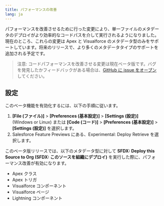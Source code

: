 ```yaml
---
title: パフォーマンスの改善
lang: ja
---
```


パフォーマンスを改善させるために行った変更により、単一ファイルのメタデータのデプロイがより効率的なコードパスを介して実行されるようになりました。現在のところ、これらの変更は Apex と Visualforce のメタデータ型のみをサポートしています。将来のリリースで、より多くのメタデータタイプのサポートを追加される予定です。

> 注意: コードパフォーマンスを改善させる変更は現在ベータ版です。バグを発見したかフィードバックがある場合は、[GitHub に issue をオープン](./ja/bugs-and-feedback)してください。

## 設定

このベータ機能を有効化するには、以下の手順に従います。

1. **[File \(ファイル\)]** > **[Preferences \(基本設定\)]** > **[Settings \(設定\)]** (Windows or Linux) または **[Code \(コード\)]** > **[Preferences \(基本設定\)]** > **[Settings \(設定\)]** を選択します。
2. Salesforce Feature Previews にある、Experimental: Deploy Retrieve を選択します。

このベータ版リリースでは、以下のメタデータ型に対して **SFDX: Deploy this Source to Org (SFDX: このソースを組織にデプロイ)** を実行した際に、パフォーマンス改善が有効になります。

- Apex クラス
- Apex トリガ
- Visualforce コンポーネント
- Visualforce ページ
- Lightning コンポーネント
